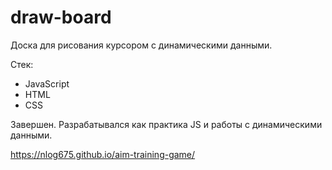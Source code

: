 # draw-board

Доска для рисования курсором с динамическими данными.

Стек:
* JavaScript
* HTML
* CSS

Завершен. Разрабатывался как практика JS и работы с динамическими данными.

https://nlog675.github.io/aim-training-game/

